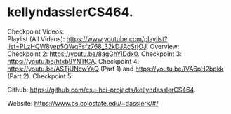 # kellyndasslerCS464. 

Checkpoint Videos:   
Playlist (All Videos): https://www.youtube.com/playlist?list=PLzHQW8yep5QWqFsfz768_32kDJAcSrjOJ. 
Overview:  
Checkpoint 2: https://youtu.be/8agGhYlDdx0. 
Checkpoint 3: https://youtu.be/htxb9YNTtCA. 
Checkpoint 4: https://youtu.be/ASTjUNcwYaQ (Part 1) and https://youtu.be/lVA6pH2bpkk (Part 2). 
Checkpoint 5:  

Github: https://github.com/csu-hci-projects/kellyndasslerCS464. 

Website: https://www.cs.colostate.edu/~dasslerk/#/

